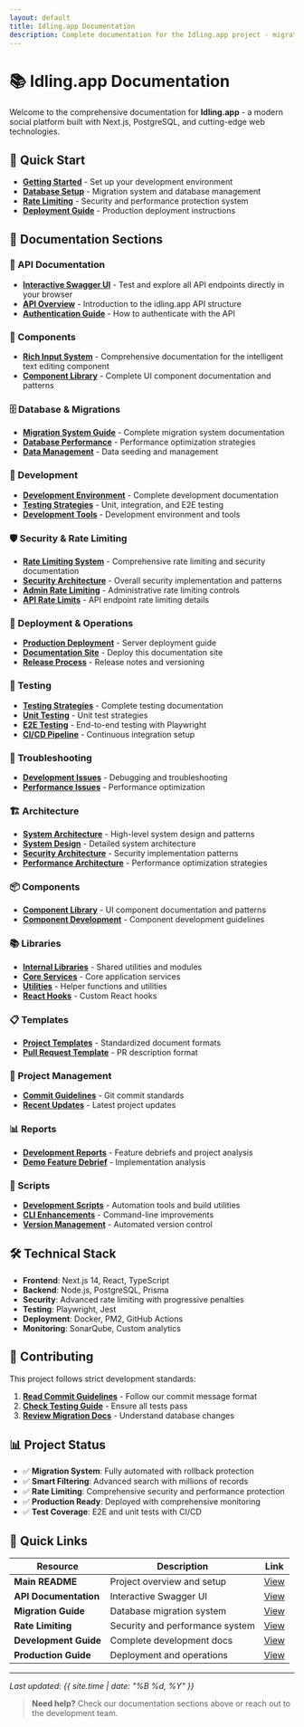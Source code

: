 ```yaml
---
layout: default
title: Idling.app Documentation
description: Complete documentation for the Idling.app project - migrations, deployment, development guides and more
---
```


# 📚 Idling.app Documentation

Welcome to the comprehensive documentation for **Idling.app** - a modern social platform built with Next.js, PostgreSQL, and cutting-edge web technologies.

## 🚀 Quick Start

- **[Getting Started](./docs/getting-started/)** - Set up your development environment
- **[Database Setup](./dev/database/)** - Migration system and database management
- **[Rate Limiting](./dev/libraries/services/#rate-limiting-service)** - Security and performance protection system
- **[Deployment Guide](./docs/deployment/)** - Production deployment instructions

## 📖 Documentation Sections

### 🔌 API Documentation

- **[Interactive Swagger UI](./docs/api/swagger/)** - Test and explore all API endpoints directly in your browser
- **[API Overview](./docs/api/)** - Introduction to the idling.app API structure
- **[Authentication Guide](./docs/getting-started/#authentication)** - How to authenticate with the API

### 🧩 Components

- **[Rich Input System](./dev/components/#rich-input-system)** - Comprehensive documentation for the intelligent text editing component
- **[Component Library](./dev/components/)** - Complete UI component documentation and patterns

### 🗄️ Database & Migrations

- **[Migration System Guide](./dev/database/)** - Complete migration system documentation
- **[Database Performance](./dev/database/performance/)** - Performance optimization strategies
- **[Data Management](./dev/database/data/)** - Data seeding and management

### 🔧 Development

- **[Development Environment](./dev/)** - Complete development documentation
- **[Testing Strategies](./dev/testing/)** - Unit, integration, and E2E testing
- **[Development Tools](./dev/tools/)** - Development environment and tools

### 🛡️ Security & Rate Limiting

- **[Rate Limiting System](./dev/libraries/services/#rate-limiting-service)** - Comprehensive rate limiting and security documentation
- **[Security Architecture](./docs/architecture/security/)** - Overall security implementation and patterns
- **[Admin Rate Limiting](./docs/api/admin/)** - Administrative rate limiting controls
- **[API Rate Limits](./docs/api/#rate-limiting)** - API endpoint rate limiting details

### 🚀 Deployment & Operations

- **[Production Deployment](./docs/deployment/production/)** - Server deployment guide
- **[Documentation Site](./docs/deployment/docs/)** - Deploy this documentation site
- **[Release Process](./docs/deployment/releases/)** - Release notes and versioning

### 🧪 Testing

- **[Testing Strategies](./dev/testing/)** - Complete testing documentation
- **[Unit Testing](./dev/testing/unit/)** - Unit test strategies
- **[E2E Testing](./dev/testing/e2e/)** - End-to-end testing with Playwright
- **[CI/CD Pipeline](./dev/testing/ci-cd/)** - Continuous integration setup

### 🔧 Troubleshooting

- **[Development Issues](./dev/tools/debugging/)** - Debugging and troubleshooting
- **[Performance Issues](./docs/architecture/performance/)** - Performance optimization

### 🏗️ Architecture

- **[System Architecture](./docs/architecture/)** - High-level system design and patterns
- **[System Design](./docs/architecture/system/)** - Detailed system architecture
- **[Security Architecture](./docs/architecture/security/)** - Security implementation patterns
- **[Performance Architecture](./docs/architecture/performance/)** - Performance optimization strategies

### 📦 Components

- **[Component Library](./dev/components/)** - UI component documentation and patterns
- **[Component Development](./dev/components/)** - Component development guidelines

### 📚 Libraries

- **[Internal Libraries](./dev/libraries/)** - Shared utilities and modules
- **[Core Services](./dev/libraries/services/)** - Core application services
- **[Utilities](./dev/libraries/utils/)** - Helper functions and utilities
- **[React Hooks](./dev/libraries/hooks/)** - Custom React hooks

### 📋 Templates

- **[Project Templates](./templates/)** - Standardized document formats
- **[Pull Request Template](./templates/pull_request_template)** - PR description format

### 📝 Project Management

- **[Commit Guidelines](./project/commits)** - Git commit standards
- **[Recent Updates](./project/updates)** - Latest project updates

### 📊 Reports

- **[Development Reports](./reports/)** - Feature debriefs and project analysis
- **[Demo Feature Debrief](./reports/demo-feature-debrief)** - Implementation analysis

### 🔧 Scripts

- **[Development Scripts](./scripts/)** - Automation tools and build utilities
- **[CLI Enhancements](./scripts/CLI_ENHANCEMENTS)** - Command-line improvements
- **[Version Management](./scripts/VERSION_BUMPING)** - Automated version control

## 🛠️ Technical Stack

- **Frontend**: Next.js 14, React, TypeScript
- **Backend**: Node.js, PostgreSQL, Prisma
- **Security**: Advanced rate limiting with progressive penalties
- **Testing**: Playwright, Jest
- **Deployment**: Docker, PM2, GitHub Actions
- **Monitoring**: SonarQube, Custom analytics

## 🤝 Contributing

This project follows strict development standards:

1. **[Read Commit Guidelines](./project/commits)** - Follow our commit message format
2. **[Check Testing Guide](./dev/testing/)** - Ensure all tests pass
3. **[Review Migration Docs](./dev/database/)** - Understand database changes

## 📊 Project Status

- ✅ **Migration System**: Fully automated with rollback protection
- ✅ **Smart Filtering**: Advanced search with millions of records
- ✅ **Rate Limiting**: Comprehensive security and performance protection
- ✅ **Production Ready**: Deployed with comprehensive monitoring
- ✅ **Test Coverage**: E2E and unit tests with CI/CD

## 🔗 Quick Links

| Resource              | Description                     | Link                                                    |
| --------------------- | ------------------------------- | ------------------------------------------------------- |
| **Main README**       | Project overview and setup      | [View](./docs/getting-started/)                         |
| **API Documentation** | Interactive Swagger UI          | [View](./docs/api/swagger/)                             |
| **Migration Guide**   | Database migration system       | [View](./dev/database/)                                 |
| **Rate Limiting**     | Security and performance system | [View](./dev/libraries/services/#rate-limiting-service) |
| **Development Guide** | Complete development docs       | [View](./dev/)                                          |
| **Production Guide**  | Deployment and operations       | [View](./docs/deployment/)                              |

---

_Last updated: {{ site.time | date: "%B %d, %Y" }}_

> **Need help?** Check our documentation sections above or reach out to the development team.
